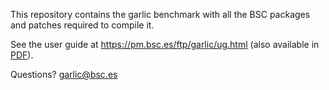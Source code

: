This repository contains the garlic benchmark with all the BSC 
packages and patches required to compile it.

See the user guide at 
<https://pm.bsc.es/ftp/garlic/ug.html> (also available in
[PDF](https://pm.bsc.es/ftp/garlic/ug.pdf)).

Questions? <garlic@bsc.es>
